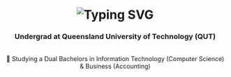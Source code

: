 <h1 align="center">
  <img src="https://readme-typing-svg.demolab.com?font=Fira+Code&weight=600&size=35&duration=4200&pause=1000&color=90D74F&background=FFFFFF00&random=false&width=500&height=70&lines=Hi+There!+👋+;I'm+Bailey+King" alt="Typing SVG" />
</h1>

<h3 align="center"> Undergrad at  Queensland University of Technology (QUT)</h3>

<br/>

<div align="center">
   🔬 Studying a Dual Bachelors in Information Technology (Computer Science) & Business (Accounting)
</div>

<!--I'm an undergradate student at Queensland University of Technology (QUT), Australia, pursuing a dual bachelors degree in Information Technology (Computer Science) and Business (Accounting). 

<!--
**KingKong74/KingKong74** is a ✨ _special_ ✨ repository because its `README.md` (this file) appears on your GitHub profile.

Here are some ideas to get you started:

- 🔭 I’m currently working on ...
- 🌱 I’m currently learning ...
- 👯 I’m looking to collaborate on ...
- 🤔 I’m looking for help with ...
- 💬 Ask me about ...
- 📫 How to reach me: ...
- 😄 Pronouns: ...
- ⚡ Fun fact: ...
-->
